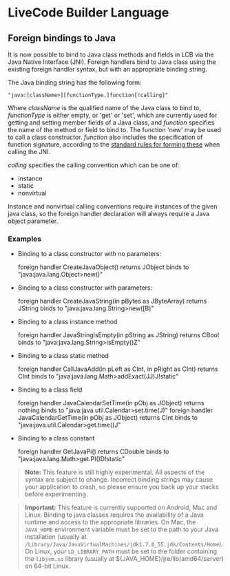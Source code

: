 # LiveCode Builder Language

## Foreign bindings to Java

It is now possible to bind to Java class methods and fields in LCB via 
the Java Native Interface (JNI). Foreign handlers bind to Java class 
using the existing foreign handler syntax, but with an appropriate
binding string.

The Java binding string has the following form:

    "java:[className>][functionType.]function[!calling]"
    
Where *className* is the qualified name of the Java class to bind to, 
*functionType* is either empty, or 'get' or 'set', which are 
currently used for getting and setting member fields of a Java class, 
and *function* specifies the name of the method or field to bind to. The
function 'new' may be used to call a class constructor. *function* also
includes the specification of function signature, according to the 
[standard rules for forming these](http://journals.ecs.soton.ac.uk/java/tutorial/native1.1/implementing/method.html) 
when calling the JNI.

*calling* specifies the calling convention which can be one of:

 - instance
 - static
 - nonvirtual
 
 Instance and nonvirtual calling conventions require instances of the given
java class, so the foreign handler declaration will always require a Java
object parameter.

### Examples

- Binding to a class constructor with no parameters:

	foreign handler CreateJavaObject() returns JObject binds to "java:java.lang.Object>new()"

- Binding to a class constructor with parameters:

	foreign handler CreateJavaString(in pBytes as JByteArray) returns JString binds to "java:java.lang.String>new([B)"

- Binding to a class instance method

	foreign handler JavaStringIsEmpty(in pString as JString) returns CBool binds to "java:java.lang.String>isEmpty()Z"
	
- Binding to a class static method

	foreign handler CallJavaAdd(in pLeft as CInt, in pRight as CInt) returns CInt binds to "java:java.lang.Math>addExact(JJ)J!static"

- Binding to a class field

	foreign handler JavaCalendarSetTime(in pObj as JObject) returns nothing binds to "java:java.util.Calendar>set.time(J)"
	foreign handler JavaCalendarGetTime(in pObj as JObject) returns CInt binds to "java:java.util.Calendar>get.time()J"

- Binding to a class constant

	foreign handler GetJavaPi() returns CDouble binds to "java:java.lang.Math>get.PI()D!static"

> **Note:** This feature is still highly experimental. All aspects of the
> syntax are subject to change. Incorrect binding strings may cause your
> application to crash, so please ensure you back up your stacks before
> experimenting.

> **Important:** This feature is currently supported on Android, Mac and
> Linux. Binding to java classes requires the availability of a Java 
> runtime and access to the appropriate libraries. On Mac, 
> the `JAVA_HOME` environment variable must be set to the path to your 
> Java installation (usually at 
> `/Library/Java/JavaVirtualMachines/jdk1.7.0_55.jdk/Contents/Home`). 
> On Linux, your `LD_LIBRARY_PATH` must be set to the folder containing 
> the `libjvm.so` library (usually at ${JAVA_HOME}/jre/lib/amd64/server)
> on 64-bit Linux.